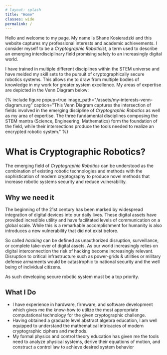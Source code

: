 ```yaml
---
# layout: splash
title: "Home"
classes: wide
permalink: /
---
```


Hello and welcome to my page.
My name is Shane Kosieradzki and this website captures my professional interests and academic achievements.
I consider myself to be a *Cryptographic Roboticist*, a term used to describe an emerging interdisciplinary field promising safety to an increasingly digital world.

I have trained in multiple different disciplines within the STEM universe and have melded my skill sets to the pursuit of cryptographically secure robotics systems.
This allows me to draw from multiple bodies of knowledge in my work for greater system excellence.
My areas of expertise are depicted in the Venn Diagram below: 

{% include figure 
    popup=true 
    image_path="/assets/my-interests-venn-diagram.svg"
    caption="This Venn Diagram captures the intersection of fields involved in the emerging discipline of *Cryptographic Robotics* as well as my area of expertise. The three fundamental disciplines composing the STEM mantra (Science, Engineering, Mathematics) form the foundation of the field, while their intersections produce the tools needed to realize an encrypted robotic system." %}

# What is Cryptographic Robotics?
The emerging field of *Cryptographic Robotics* can be understood as the combination of existing robotic technologies and methods with the sophistication of modern cryptography to produce novel methods that increase robotic systems security and reduce vulnerability.

## Why we need it
The beginning of the 21st century has been marked by widespread integration of digital devices into our daily lives.
These digital assets have provided incredible utility and have facilitated levels of communication on a global scale.
While this is a remarkable accomplishment for humanity is also introduces a new vulnerability that did not exist before.

So called *hacking* can be defined as unauthorized disruption, surveillance, or complete take-over of digital assets.
As our world increasingly relies on digital interconnection the risk of hacking become increasingly relevant.
Disruption to critical infrastructure such as power-grids & utilities or military defense armaments would be catastrophic to national security and the well being of individual citizens.

As such developing secure robotic system must be a top priority.

## What I Do
- I have experience in hardware, firmware, and software development which gives me the know-how to utilize the most appropriate computational technology for the given cryptographic challenge.
- Having obtained a graduate level abstract algebra education, I am well equipped to understand the mathematical intricacies of modern cryptographic ciphers and methods.
- My formal physics and control theory education has given me the tools need to analyze physical systems, derive their equations of motion, and construct a control law to achieve desired system behavior

